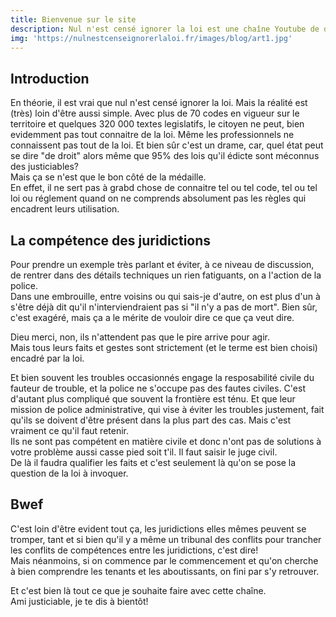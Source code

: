 ```yaml
---
title: Bienvenue sur le site
description: Nul n'est censé ignorer la loi est une chaîne Youtube de diffusion et de vulgarisation du droit. Car, c'est vrai, avoir des droits c'est bien! Mais les connaitre c'est réellement mieux. Et personne n'est moins au courant de l'état du droit que le justiciable lui même.
img: 'https://nulnestcenseignorerlaloi.fr/images/blog/art1.jpg'
---
```


## Introduction   
   
   En théorie, il est vrai que nul n'est censé ignorer la loi. Mais la réalité est (très) loin d'être aussi simple. Avec plus de 70 codes en vigueur sur le territoire et quelques 320 000 textes legislatifs, le citoyen ne peut, bien evidemment pas tout connaitre de la loi. Même les professionnels ne connaissent pas tout de la loi. Et bien sûr c'est un drame, car, quel état peut se dire "de droit" alors même que 95% des lois qu'il édicte sont méconnus des justiciables?   
   Mais ça se n'est que le bon côté de la médaille.   
   En effet, il ne sert pas à grabd chose de connaitre tel ou tel code, tel ou tel loi ou réglement quand on ne comprends absolument pas les règles qui encadrent leurs utilisation.   
   
   ## La compétence des juridictions    
      
   Pour prendre un exemple très parlant et éviter, à ce niveau de discussion, de rentrer dans des détails techniques un rien fatiguants, on a l'action de la police.   
   Dans une embrouille, entre voisins ou qui sais-je d'autre, on est plus d'un à s'être déjà dit qu'il n'interviendraient pas si "il n'y a pas de mort". Bien sûr, c'est exagéré, mais ça a le mérite de vouloir dire ce que ça veut dire.   
      
   Dieu merci, non, ils n'attendent pas que le pire arrive pour agir.   
   Mais tous leurs faits et gestes sont strictement (et le terme est bien choisi) encadré par la loi.   
      
Et bien souvent les troubles occasionnés engage la resposabilité civile du fauteur de trouble, et la police ne s'occupe pas des fautes civiles. C'est d'autant plus compliqué que souvent la frontière est ténu. Et que leur mission de police administrative, qui vise à éviter les troubles justement, fait qu'ils se doivent d'être présent dans la plus part des cas. Mais c'est vraiment ce qu'il faut retenir.   
Ils ne sont pas compétent en matière civile et donc n'ont pas de solutions à votre problème aussi casse pied soit t'il. Il faut saisir le juge civil.   
De là il faudra qualifier les faits et c'est seulement là qu'on se pose la question de la loi à invoquer.   
   
   
   ## Bwef   
      
   C'est loin d'être evident tout ça, les juridictions elles mêmes peuvent se tromper, tant et si bien qu'il y a même un tribunal des conflits pour trancher les conflits de compétences entre les juridictions, c'est dire!   
   Mais néanmoins, si on commence par le commencement et qu'on cherche à bien comprendre les tenants et les aboutissants, on fini par s'y retrouver.   
         
   Et c'est bien là tout ce que je souhaite faire avec cette chaîne.   
   Ami justiciable, je te dis à bientôt! 

